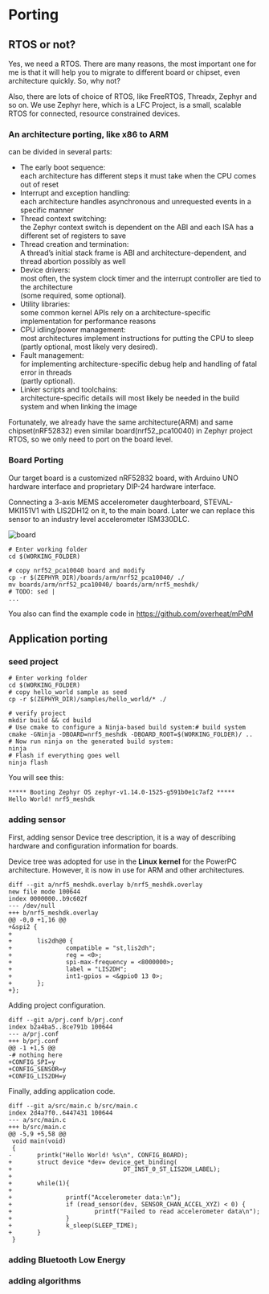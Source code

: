 # Porting 

## RTOS or not?
Yes, we need a RTOS. There are many reasons, the most important one for me is that it will help you to migrate to different board or chipset, even architecture quickly. So, why not?

Also, there are lots of choice of RTOS, like FreeRTOS, Threadx, Zephyr and so on. We use Zephyr here, which is a LFC Project, is a small, scalable RTOS for connected, resource constrained devices.

### An architecture porting, like x86 to ARM
can be divided in several parts:
- The early boot sequence:  
    each architecture has different steps it must take when the CPU comes out of reset  
- Interrupt and exception handling:  
    each architecture handles asynchronous and unrequested events in a specific manner  
- Thread context switching:  
    the Zephyr context switch is dependent on the ABI and each ISA has a different set of registers to save  
- Thread creation and termination:  
    A thread’s initial stack frame is ABI and architecture-dependent, and thread abortion possibly as well  
- Device drivers:  
    most often, the system clock timer and the interrupt controller are tied to the architecture  
    (some required, some optional).
- Utility libraries:  
    some common kernel APIs rely on a architecture-specific implementation for performance reasons  
- CPU idling/power management:  
    most architectures implement instructions for putting the CPU to sleep  
    (partly optional, most likely very desired).
- Fault management:  
    for implementing architecture-specific debug help and handling of fatal error in threads  
    (partly optional).
- Linker scripts and toolchains:  
    architecture-specific details will most likely be needed in the build system and when linking the image  

Fortunately, we already have the same architecture(ARM) and same chipset(nRF52832) even similar board(nrf52_pca10040) in Zephyr project RTOS, so we only need to port on the board level.

### Board Porting

Our target board is a customized nRF52832 board, with Arduino UNO hardware interface and proprietary DIP-24 hardware interface.

Connecting a 3-axis MEMS accelerometer daughterboard, STEVAL-MKI151V1
with LIS2DH12 on it, to the main board. Later we can replace this sensor to an industry level accelerometer ISM330DLC.

![board](images/nrf5_mesh.png)

```
# Enter working folder
cd $(WORKING_FOLDER) 

# copy nrf52_pca10040 board and modify
cp -r $(ZEPHYR_DIR)/boards/arm/nrf52_pca10040/ ./
mv boards/arm/nrf52_pca10040/ boards/arm/nrf5_meshdk/
# TODO: sed | 
...
```
You also can find the example code in https://github.com/overheat/mPdM


## Application porting
### seed project
```
# Enter working folder
cd $(WORKING_FOLDER) 
# copy hello_world sample as seed
cp -r $(ZEPHYR_DIR)/samples/hello_world/* ./

# verify project
mkdir build && cd build
# Use cmake to configure a Ninja-based build system:# build system
cmake -GNinja -DBOARD=nrf5_meshdk -DBOARD_ROOT=$(WORKING_FOLDER)/ ..
# Now run ninja on the generated build system:
ninja
# Flash if everything goes well
ninja flash
```


You will see this:
```
***** Booting Zephyr OS zephyr-v1.14.0-1525-g591b0e1c7af2 *****
Hello World! nrf5_meshdk
```

### adding sensor
First, adding sensor Device tree description, it is a way of describing hardware and configuration information for boards.

Device tree was adopted for use in the **Linux kernel** for the PowerPC architecture. However, it is now in use for ARM and other architectures.
```
diff --git a/nrf5_meshdk.overlay b/nrf5_meshdk.overlay
new file mode 100644
index 0000000..b9c602f
--- /dev/null
+++ b/nrf5_meshdk.overlay
@@ -0,0 +1,16 @@
+&spi2 {
+
+       lis2dh@0 {
+               compatible = "st,lis2dh";
+               reg = <0>;
+               spi-max-frequency = <8000000>;
+               label = "LIS2DH";
+               int1-gpios = <&gpio0 13 0>;
+       };
+};
```

Adding project configuration.
```
diff --git a/prj.conf b/prj.conf
index b2a4ba5..8ce791b 100644
--- a/prj.conf
+++ b/prj.conf
@@ -1 +1,5 @@
-# nothing here
+CONFIG_SPI=y
+CONFIG_SENSOR=y
+CONFIG_LIS2DH=y
```

Finally, adding application code.
```
diff --git a/src/main.c b/src/main.c
index 2d4a7f0..6447431 100644
--- a/src/main.c
+++ b/src/main.c
@@ -5,9 +5,58 @@
 void main(void)
 {
-       printk("Hello World! %s\n", CONFIG_BOARD);
+       struct device *dev= device_get_binding(
+                               DT_INST_0_ST_LIS2DH_LABEL);
+
+       while(1){
+
+               printf("Accelerometer data:\n");
+               if (read_sensor(dev, SENSOR_CHAN_ACCEL_XYZ) < 0) {
+                       printf("Failed to read accelerometer data\n");
+               }
+               k_sleep(SLEEP_TIME);
+       }
 }
```

### adding Bluetooth Low Energy

### adding algorithms